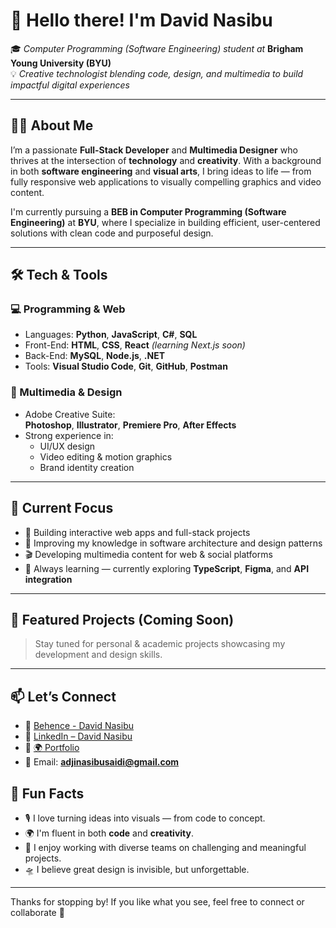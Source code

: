 # 👋 Hello there! I'm David Nasibu

🎓 *Computer Programming (Software Engineering) student at* **Brigham Young University (BYU)**  
💡 *Creative technologist blending code, design, and multimedia to build impactful digital experiences*

---

## 🧑‍💻 About Me

I’m a passionate **Full-Stack Developer** and **Multimedia Designer** who thrives at the intersection of **technology** and **creativity**. With a background in both **software engineering** and **visual arts**, I bring ideas to life — from fully responsive web applications to visually compelling graphics and video content.

I'm currently pursuing a **BEB in Computer Programming (Software Engineering)** at **BYU**, where I specialize in building efficient, user-centered solutions with clean code and purposeful design.

---

## 🛠 Tech & Tools

### 💻 Programming & Web
- Languages: **Python**, **JavaScript**, **C#**, **SQL**
- Front-End: **HTML**, **CSS**, **React** *(learning Next.js soon)*
- Back-End: **MySQL**, **Node.js**, **.NET**
- Tools: **Visual Studio Code**, **Git**, **GitHub**, **Postman**

### 🎨 Multimedia & Design
- Adobe Creative Suite:  
  **Photoshop**, **Illustrator**, **Premiere Pro**, **After Effects**
- Strong experience in:
  - UI/UX design
  - Video editing & motion graphics
  - Brand identity creation

---

## 🚀 Current Focus

- 📱 Building interactive web apps and full-stack projects
- 🧠 Improving my knowledge in software architecture and design patterns
- 🎬 Developing multimedia content for web & social platforms
- 🔄 Always learning — currently exploring **TypeScript**, **Figma**, and **API integration**

---

## 📂 Featured Projects (Coming Soon)
> Stay tuned for personal & academic projects showcasing my development and design skills.

---

## 📫 Let’s Connect
- 🔗 [Behence - David Nasibu](https://www.behance.net/davidnasibu)
- 🔗 [LinkedIn – David Nasibu](https://www.linkedin.com/in/davidnasibu/)
- 🔗 [🌍 Portfolio](https://saidinasibu.github.io/portfolio/index.html)
- 📧 Email: **adjinasibusaidi@gmail.com**


## 🧠 Fun Facts

- 🎙 I love turning ideas into visuals — from code to concept.
- 🌍 I'm fluent in both **code** and **creativity**.
- 🤝 I enjoy working with diverse teams on challenging and meaningful projects.
- 🛸 I believe great design is invisible, but unforgettable.

---

Thanks for stopping by! If you like what you see, feel free to connect or collaborate 🚀
